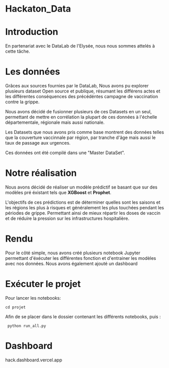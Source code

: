 # Hackaton_Data

# __Introduction__

En partenariat avec le DataLab de l'Elysée, nous nous sommes attelés à cette tâche.

# __Les données__

Grâces aux sources fournies par le DataLab, Nous avons pu explorer plusieurs dataset Open source et publique, résumant les différens actes et les différentes conséquences des précédéntes campagne de vaccination contre la grippe.

Nous avons décidé de fusionner plusieurs de ces Datasets en un seul, permettant de mettre en corrélation la plupart de ces données à l'échelle départementale, régionale mais aussi nationale.

Les Datasets que nous avons pris comme base montrent des données telles que la couverture vaccinnale par région, par tranche d'âge mais aussi le taux de passage aux urgences.

Ces données ont été compilé dans une "Master DataSet".

# Notre réalisation

Nous avons décidé de réaliser un modèle prédictif se basant que sur des modèles pré éxistant tels que  **XGBoost** et **Prophet**.

L'objectifs de ces prédictions est de déterminer quelles sont les saisons et les régions les plus à risques et généralement les plus touchées pendant les périodes de grippe. Permettant ainsi de mieux répartir les doses de vaccin et de réduire la pression sur les infrastructures hospitalière.

# Rendu

Pour le côté simple, nous avons créé plusieurs notebook Jupyter  permettant d'éxécuter les différentes fonction et d'entrainer les modèles avec nos données.
Nous avons également ajouté un dashboard

# Exécuter le projet

Pour lancer les notebooks:

``cd projet``

Afin de se placer dans le dossier contenant les différents notebooks, puis :

`` python run_all.py``


# Dashboard


hack.dashboard.vercel.app
